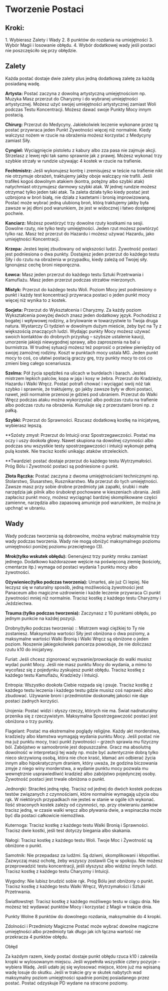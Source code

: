 <h1>Tworzenie Postaci</h1>
<h2>Kroki:</h2>
1. Wybierasz Zalety i Wady
2. 8 punktów do rozdania na umiejętności
3. Wybór Magii i losowanie obłędu.
4. Wybór dodatkowej wady jeśli postaci nie poszczęściło się przy obłędzie.

<h2>Zalety</h2>
Każda postać dostaje dwie zalety plus jedną dodatkową zaletę za każdą posiadaną wadę.


**Artysta:** Postać zaczyna z dowolną artystyczną umiejętnościom np. Muzyka Masz przerzut do Charyzmy i do wybranej umiejętności artystycznej. Możesz użyć swojej umiejętności artystycznej zamiast Woli podczas Testu Koncentracji. Możesz dawać swoje Punkty Mocy innym postacią.

**Chirurg:** Przerzut do Medycyny. Jakiekolwiek leczenie wykonane przez tą postać przywraca jeden Punkt Żywotności więcej niż normalnie. Kiedy walczysz nożem w rzucie na obrażenia możesz korzystać z Medycyny zamiast Siły.

**Cyngiel:** Wyciągnięcie pistoletu z kabury albo zza pasa nie zajmuje akcji. Strzelasz z lewej ręki tak samo sprawnie jak z prawej. Możesz wykonać trzy szybkie strzały w rundzie używając 4 kostek w rzucie na trafienie.

**Fechtmistrz:** Jeśli wykonujesz kontrę i zremisujesz w teście na trafienie nikt nie otrzymuje obrażeń, traktujemy jakby oboje walczący nie trafili. Jeśli trafiłeś kogoś dowolnym atakiem (kontra, potężny albo szybki atak) natychmiast otrzymujesz darmowy szybki atak. W jednej rundzie możesz otrzymać tylko jeden taki atak. Ta zaleta działa tylko kiedy postać jest uzbrojona w broń białą, nie działa z kastetami i bronią improwizowaną. Postać może wybrać jedną ulubioną broń, którą traktujemy jakby była zawsze w jej dłoni pod warunkiem, że jest w widocznej i łatwo dostępnej pochwie.


**Kanciarz:** Możesz powtórzyć trzy dowolne rzuty kostkami na sesji. Dowolne rzuty, nie tylko testy umiejętności. Jeden rzut możesz powtórzyć tylko raz. Masz też przerzut do Hazardu i możesz używać Hazardu, jako umiejętności Koncentracji.

**Krzepa:** Jesteś lepiej zbudowany od większości ludzi. Żywotność postaci jest podniesiona o dwa punkty. Dostajesz jeden przerzut do każdego testu Siły i do rzutu na obrażenia w przypadku, kiedy zależą od Twojej siły. Ignorujesz cechę broni nieporęczna.

**Łowca:** Masz jeden przerzut do każdego testu Sztuki Przetrwania i Kamuflażu. Masz jeden przerzut podczas strzałów mierzonych.

**Mistyk:** Przerzut do każdego testu Woli. Poziom Mocy jest podniesiony o punkt i każdy test koncentracji przywraca postaci o jeden punkt mocy więcej niż wynika to z kostek.

**Socjeta:** Przerzut do Wykształcenia i Charyzmy. Za każdy poziom Wykształcenia powyżej dwóch znasz jeden dodatkowy język. Pochodzisz z bogatej i wpływowej rodziny, a brylowanie w towarzystwie to Twoja druga natura. Wystarczy Ci tydzień w dowolnym dużym mieście, żeby być na Ty z większością znaczących ludzi. Wydając punkty Mocy możesz używać swoich kontaktów do drobnych przysług – szybsze ustalenie kaucji, umorzenie jakiejś niewygodnej sprawy, albo zaproszenia na bal u burmistrza. W trudnej sytuacji możesz też poprosić o przelew pieniędzy od swojej zamożnej rodziny. Koszt w punktach mocy ustala MG. Jeden punkt mocy to coś, co ułatwi postacią graczy grę, trzy punkty mocy to coś co zmieni bieg całego scenariusza.

**Szelma:** Pół życia spędziłeś na ulicach w burdelach i barach. Jesteś mistrzem lepkich palców, kopa w jaja i kosy w żebra. Przerzut do Kradzieży, Hazardu i Walki Wręcz. Postać potrafi chować i wyciągać swój nóż tak szybko i sprawnie, że traktujemy, go jakby zawsze były w dłoni postaci, nawet, jeśli normalnie przenosi je gdzieś pod ubraniem.
Przerzut do Walki Wręcz podczas ataku można wykorzystać albo podczas rzutu na trafienie albo podczas rzutu na obrażenia. Kumuluje się z przerzutami broni np. z pałką.

**Szybki:** Przerzut do Sprawności. Rzucasz dodatkową kostkę na inicjatywę, wybierasz lepszą.


**Szósty zmysł: Przerzut do Intuicji oraz Spostrzegawczości. Postać ma oczy i uszy dookoła głowy. Nawet skupiona na dowolnej czynności albo podczas snu wszystkie testy spostrzegawczości i intuicji wykonuje pełną pulą kostek. Nie tracisz kostki unikając ataków strzeleckich. 

**Twardziel: postać dostaje przerzut do każdego testu Wytrzymałości. Próg Bólu i Żywotność postaci są podniesione o punkt.

**Złota Rączka:** Postać zaczyna z dwoma umiejętnościami technicznymi np. Stolarstwo, Ślusarstwo, Rusznikarstwo. Ma przerzut do tych umiejętności. Zawsze masz przy sobie drobne przedmioty jak zapałki, śrubki i małe narzędzia jak pilnik albo śrubokręt pochowane w kieszeniach ubrania. Jeśli zapłacisz punkt mocy, możesz wyciągnąć bardziej skomplikowane części zamienne, narzędzia albo zapasową amunicje pod warunkiem, że można je upchnąć w ubraniu.


<h2>Wady</h2>
Wady podczas tworzenia są dobrowolne, można wybrać maksymalnie trzy wady podczas tworzenia.
Wady nie mogą obniżyć maksymalnego poziomu umiejętności poniżej poziomu przeciętnego (3).



**Mrok(tylko wskutek obłędu):** Generujesz trzy punkty mroku zamiast jednego. Dodatkowo każdorazowe wejście na poświęconą ziemię (kościoły, cmentarze itp.) wymaga od postaci wydania 1 punktu mocy albo żywotności.

**Ożywieniec(tylko podczas tworzenia):** Umarłeś, ale już Ci lepiej. Nie leczysz się w naturalny sposób, jedną możliwością żywotności jest Panaceum albo magiczne uzdrowienie i każde leczenie przywraca Ci punkt żywotności mniej niż normalnie. Tracisz kostkę z każdego testu Charyzmy i Jeździectwa.


**Trauma:(tylko podczas tworzenia):**  Zaczynasz z 10 punktami obłędu, po jednym punkcie na każdej pozycji. 

Drobny(tylko podczas tworzenia) :: Mistrzem wagi ciężkiej to Ty nie zostaniesz. Maksymalna wartości Siły jest obniżona o dwa poziomy, a maksymalne wartości Walki Bronią i Walki Wręcz są obniżone o jeden poziom. Noszenie jakiegokolwiek pancerza powoduje, że nie doliczasz rzutu k10 do inicjatywy.

Furiat: Jeśli chcesz zignorować wyzwanie/prowokacje do walki musisz wydać punkt Mocy. Jeśli nie masz punktu Mocy do wydania, a mimo to wycofasz się z pojedynku zyskujesz punkt obłędu. Tracisz kostkę z każdego testu Kamuflażu, Kradzieży i Intuicji.

Entropia: Wszystko dookoła Ciebie rozpada się i psuje. Tracisz kostkę z każdego testu leczenia i każdego testu gdzie musisz coś naprawić albo zbudować. Używanie broni i przedmiotów doskonałej jakości nie daje postaci żadnych korzyści.

Urojenia: Postać widzi i słyszy rzeczy, których nie ma. Świat nadnaturalny przenika się z rzeczywistym. Maksymalna Spostrzegawczość postaci jest obniżona o trzy punkty.

Flagelant: Postać ma ekstremalne poglądy religijne.  Każdy akt morderstwa, kradzieży albo kłamstwa wymagają wydania punktu Mocy. Jeśli postać nie ma już punktu mocy, traci punkt żywotności – grzech sprawia mu fizyczny ból. Zabójstwo w samoobronie jest dopuszczalne. Gracz ma absolutną dowolność w interpretacji tej wady np. może być autentycznie dobrą tylko nieco skrzywioną osobą, która nie chce kraść, kłamać ani odbierać życia innym albo hipokratycznym draniem, który uważa, że godzina biczowania zmyje z niego winy morderstwa, a wydanie punktu mocy pozwala mu  wewnętrznie usprawiedliwić kradzież albo zabójstwo pojedynczej osoby. Żywotność postaci jest trwale obniżona o punkt.

Jednoręki: Straciłeś jedną rękę. Tracisz od jednej do dwóch kostek podczas testów związanych z czynnościami, które normalnie wymagają użycia obu rąk. W niektórych przypadkach nie jesteś w stanie w ogóle ich wykonać. Ilość straconych kostek zależy od czynności, np. przy otwieraniu zamków tracisz jedną, w czasie walki wręcz albo pływania dwie, a wspinaczka może być dla postaci całkowicie niemożliwa.


Kuternoga: Tracisz kostkę z każdego testu Walki Bronią i Sprawności. Tracisz dwie kostki, jeśli test dotyczy biegania albo skakania.

Nałogi: Tracisz kostkę z każdego testu Woli. Twoje Moc i Żywotność są obniżone o punkt.

Samotnik: Nie przepadasz za ludźmi. Są dziwni, skomplikowani i kłopotliwi. Zazwyczaj masz ochotę, żeby wszyscy zostawili Cię w spokoju. Nie możesz przeprowadzić testu koncentracji, jeśli słyszysz albo widzisz innych ludzi. Tracisz kostkę z każdego testu Charyzmy i Intuicji.

Wygodny:  Nie lubisz brudzić sobie rąk. Próg Bólu jest obniżony o punkt. Tracisz kostkę z każdego testu Walki Wręcz, Wytrzymałości i Sztuki Przetrwania.

Światłowstręt: Tracisz kostkę z każdego możliwego testu w ciągu dnia. Nie możesz też wydawać punktów Mocy i korzystać z Magii w trakcie dnia.




Punkty Wolne
8 punktów do dowolnego rozdania, maksymalnie do 4 kropki.

Zdolności i Przedmioty Magiczne
Postać może wybrać dowolne  magiczne umiejętności albo przedmioty tak długo jak ich łączna wartość nie przekracza 4 punktów obłędu.

Obłęd

Za każdym razem, kiedy postać dostaje punkt obłędu rzuca k10 i zakreśla kropki w wylosowanym miejscu. Jeśli wypełniła wszystkie cztery pozycje – wybiera Wadę. Jeśli udało jej się wylosować miejsce, które już ma wpisaną wadę losuje do skutku. Jeśli w trakcie gry w skutek nabytych wad maksymalny poziom umiejętności spadnie poniżej posiadanego przez postać. Postać odzyskuje PD wydane na stracone poziomy.


